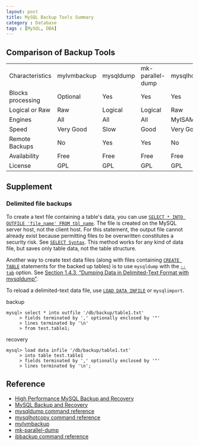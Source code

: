 ```yaml
---
layout: post
title: MySQL Backup Tools Summary
category : Database
tags : [MySQL, DBA]
---
```


## Comparison of Backup Tools

<table class="table table-striped">
	<tr>
		<td>Characteristics</td><td>mylvmbackup</td><td>mysqldump</td><td>mk-parallel-dump</td><td>mysqlhotcopy</td><td>ibbackup</td>
	</tr>
	<tr>
		<td>Blocks processing</td><td>Optional</td><td>Yes</td><td>Yes</td><td>Yes</td><td>No</td>
	</tr>
	<tr>
		<td>Logical or Raw</td><td>Raw</td><td>Logical</td><td>Logical</td><td>Raw</td><td>Raw</td>
	</tr>
	<tr>
		<td>Engines</td><td>All</td><td>All</td><td>All</td><td>MyISAM/Archive</td><td>InnoDB</td>
	</tr>
	<tr>
		<td>Speed</td><td>Very Good</td><td>Slow</td><td>Good</td><td>Very Good</td><td>Very Good</td>
	</tr>
	<tr>
		<td>Remote Backups</td><td>No</td><td>Yes</td><td>Yes</td><td>No</td><td>No</td>
	</tr>
	<tr>
		<td>Availability</td><td>Free</td><td>Free</td><td>Free</td><td>Free</td><td>Commercial</td>
	</tr>
	<tr>
		<td>License</td><td>GPL</td><td>GPL</td><td>GPL</td><td>GPL</td><td>Proprietary</td>
	</tr>
</table>

## Supplement

### Delimited file backups

To create a text file containing a table's data, you can use [`SELECT * INTO OUTFILE 'file_name' FROM tbl_name`](http://dev.mysql.com/doc/refman/5.1/en/select-into.html). The file is created on the MySQL server host, not the client host. For this statement, the output file cannot already exist because permitting files to be overwritten constitutes a security risk. See [`SELECT Syntax`](http://dev.mysql.com/doc/refman/5.1/en/select.html). This method works for any kind of data file, but saves only table data, not the table structure.

Another way to create text data files (along with files containing [`CREATE TABLE`](http://dev.mysql.com/doc/refman/5.1/en/create-table.html) statements for the backed up tables) is to use `mysqldump` with the [`--tab`](http://dev.mysql.com/doc/refman/5.1/en/mysqldump.html#option_mysqldump_tab) option. See [Section 1.4.3, “Dumping Data in Delimited-Text Format with mysqldump”](https://dev.mysql.com/doc/mysql-backup-excerpt/5.1/en/mysqldump-delimited-text.html).

To reload a delimited-text data file, use [`LOAD DATA INFILE`](http://dev.mysql.com/doc/refman/5.1/en/load-data.html) or `mysqlimport`.

backup

	mysql> select * into outfile '/db/backup/table1.txt'
		 > fields terminated by ',' optionally enclosed by '"'
		 > lines terminated by '\n'
		 > from test.table1;

recovery

	mysql> load data infile '/db/backup/table1.txt'
		 > into table test.table1
		 > fields terminated by ',' optionally enclosed by '"'
		 > lines terminated by '\n';

## Reference

* [High Performance MySQL Backup and Recovery](http://book.douban.com/subject/1495763/)
* [MySQL Backup and Recovery](https://dev.mysql.com/doc/mysql-backup-excerpt/5.1/en/index.html)
* [mysqldump command reference](https://dev.mysql.com/doc/refman/5.1/en/mysqldump.html)
* [mysqlhotcopy command reference](https://dev.mysql.com/doc/refman/5.0/en/mysqlhotcopy.html)
* [mylvmbackup](http://www.lenzg.net/mylvmbackup/)
* [mk-parallel-dump](http://www.maatkit.org/doc/mk-parallel-dump.html)
* [ibbackup command reference](https://dev.mysql.com/doc/mysql-enterprise-backup/3.5/en/options.html)
